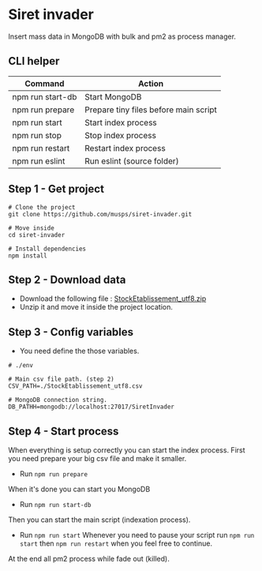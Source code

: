 # Siret invader 

Insert mass data in MongoDB with bulk and pm2 as process manager.

## CLI helper

| Command | Action |
| --- | --- |
| npm run start-db | Start MongoDB |
| npm run prepare | Prepare tiny files before main script |
| npm run start | Start index process |
| npm run stop | Stop index process |
| npm run restart | Restart index process |
| npm run eslint | Run eslint (source folder) |


## Step 1 - Get project
```
# Clone the project
git clone https://github.com/musps/siret-invader.git

# Move inside
cd siret-invader

# Install dependencies
npm install
```

## Step 2 - Download data

* Download the following file : [StockEtablissement_utf8.zip](https://www.data.gouv.fr/fr/datasets/r/7e73e851-3b07-45e6-a29a-506733eafb2d)
* Unzip it and move it inside the project location.

## Step 3 - Config variables
* You need define the those variables.
```
# ./env

# Main csv file path. (step 2)
CSV_PATH=./StockEtablissement_utf8.csv

# MongoDB connection string.
DB_PATHH=mongodb://localhost:27017/SiretInvader
```

## Step 4 - Start process

When everything is setup  correctly you can start the index process.
First you need prepare your big csv file and make it smaller.

* Run `npm run prepare` 

When it's done you can start you MongoDB

* Run `npm run start-db`

Then you can start the main script (indexation process).

* Run `npm run start`
Whenever you need to pause your script run `npm run start` then `npm run restart` when you feel free to continue.

At the end all pm2 process while fade out (killed).